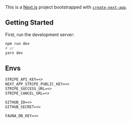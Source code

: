 This is a [Next.js](https://nextjs.org/) project bootstrapped with [`create-next-app`](https://github.com/vercel/next.js/tree/canary/packages/create-next-app).

## Getting Started

First, run the development server:

```bash
npm run dev
# or
yarn dev
```

## Envs
```md
STRIPE_API_KEY=<>
NEXT_APP_STRIPE_PUBLIC_KEY=<>
STRIPE_SUCCESS_URL=<>
STRIPE_CANCEL_URL=<>

GITHUB_ID=<>
GITHUB_SECRET=<>

FAUNA_DB_KEY=<>

```